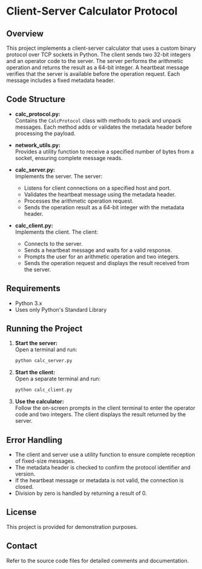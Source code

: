 # Client-Server Calculator Protocol

## Overview

This project implements a client-server calculator that uses a custom binary protocol over TCP sockets in Python. The client sends two 32-bit integers and an operator code to the server. The server performs the arithmetic operation and returns the result as a 64-bit integer. A heartbeat message verifies that the server is available before the operation request. Each message includes a fixed metadata header.

## Code Structure

- **calc_protocol.py:**  
  Contains the `CalcProtocol` class with methods to pack and unpack messages. Each method adds or validates the metadata header before processing the payload.

- **network_utils.py:**  
  Provides a utility function to receive a specified number of bytes from a socket, ensuring complete message reads.

- **calc_server.py:**  
  Implements the server. The server:

  - Listens for client connections on a specified host and port.
  - Validates the heartbeat message using the metadata header.
  - Processes the arithmetic operation request.
  - Sends the operation result as a 64-bit integer with the metadata header.

- **calc_client.py:**  
  Implements the client. The client:
  - Connects to the server.
  - Sends a heartbeat message and waits for a valid response.
  - Prompts the user for an arithmetic operation and two integers.
  - Sends the operation request and displays the result received from the server.

## Requirements

- Python 3.x
- Uses only Python's Standard Library

## Running the Project

1. **Start the server:**  
   Open a terminal and run:

   ```bash
   python calc_server.py
   ```

2. **Start the client:**  
   Open a separate terminal and run:

   ```bash
   python calc_client.py
   ```

3. **Use the calculator:**  
   Follow the on-screen prompts in the client terminal to enter the operator code and two integers. The client displays the result returned by the server.

## Error Handling

- The client and server use a utility function to ensure complete reception of fixed-size messages.
- The metadata header is checked to confirm the protocol identifier and version.
- If the heartbeat message or metadata is not valid, the connection is closed.
- Division by zero is handled by returning a result of 0.

## License

This project is provided for demonstration purposes.

## Contact

Refer to the source code files for detailed comments and documentation.
